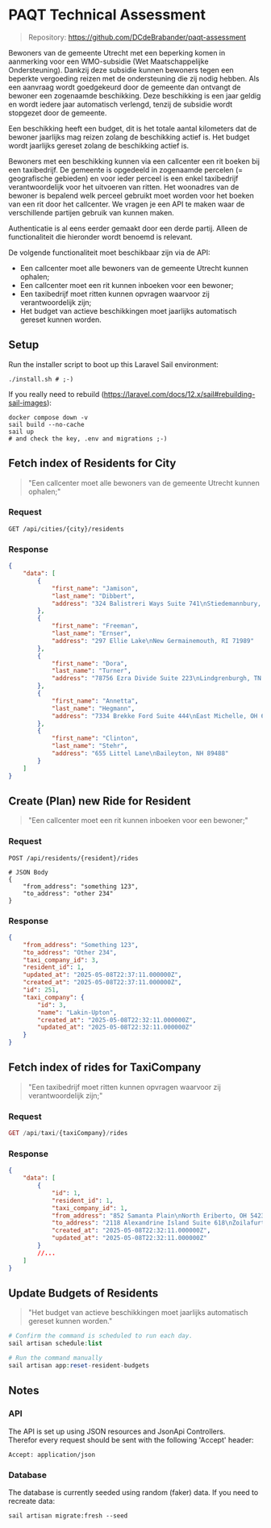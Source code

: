 # PAQT Technical Assessment

> Repository: https://github.com/DCdeBrabander/paqt-assessment

Bewoners van de gemeente Utrecht met een beperking komen in aanmerking voor een WMO-subsidie
(Wet Maatschappelijke Ondersteuning). Dankzij deze subsidie kunnen bewoners tegen een beperkte
vergoeding reizen met de ondersteuning die zij nodig hebben. Als een aanvraag wordt goedgekeurd door
de gemeente dan ontvangt de bewoner een zogenaamde beschikking. Deze beschikking is een jaar
geldig en wordt iedere jaar automatisch verlengd, tenzij de subsidie wordt stopgezet door de gemeente.

Een beschikking heeft een budget, dit is het totale aantal kilometers dat de bewoner jaarlijks mag
reizen zolang de beschikking actief is. Het budget wordt jaarlijks gereset zolang de beschikking actief
is.

Bewoners met een beschikking kunnen via een callcenter een rit boeken bij een taxibedrijf. De
gemeente is opgedeeld in zogenaamde percelen (= geografische gebieden) en voor ieder perceel is een
enkel taxibedrijf verantwoordelijk voor het uitvoeren van ritten. Het woonadres van de bewoner is
bepalend welk perceel gebruikt moet worden voor het boeken van een rit door het callcenter. We vragen
je een API te maken waar de verschillende partijen gebruik van kunnen maken.

Authenticatie is al eens eerder gemaakt door een derde partij. Alleen de functionaliteit die hieronder
wordt benoemd is relevant.

De volgende functionaliteit moet beschikbaar zijn via de API:
- Een callcenter moet alle bewoners van de gemeente Utrecht kunnen ophalen;
- Een callcenter moet een rit kunnen inboeken voor een bewoner;
- Een taxibedrijf moet ritten kunnen opvragen waarvoor zij verantwoordelijk zijn;
- Het budget van actieve beschikkingen moet jaarlijks automatisch gereset kunnen worden.


## Setup
Run the installer script to boot up this Laravel Sail environment:
```shell
./install.sh # ;-)
```
 If you really need to rebuild (https://laravel.com/docs/12.x/sail#rebuilding-sail-images):
```shell
docker compose down -v
sail build --no-cache
sail up
# and check the key, .env and migrations ;-)
```


## Fetch index of Residents for City
> "Een callcenter moet alle bewoners van de gemeente Utrecht kunnen ophalen;"
### Request
```http request
GET /api/cities/{city}/residents
```
### Response
```json
{
    "data": [
        {
            "first_name": "Jamison",
            "last_name": "Dibbert",
            "address": "324 Balistreri Ways Suite 741\nStiedemannbury, MA 10324"
        },
        {
            "first_name": "Freeman",
            "last_name": "Ernser",
            "address": "297 Ellie Lake\nNew Germainemouth, RI 71989"
        },
        {
            "first_name": "Dora",
            "last_name": "Turner",
            "address": "78756 Ezra Divide Suite 223\nLindgrenburgh, TN 24512-0440"
        },
        {
            "first_name": "Annetta",
            "last_name": "Hegmann",
            "address": "7334 Brekke Ford Suite 444\nEast Michelle, OH 63787-3030"
        },
        {
            "first_name": "Clinton",
            "last_name": "Stehr",
            "address": "655 Littel Lane\nBaileyton, NH 89488"
        }
    ]
}
```

## Create (Plan) new Ride for Resident
> "Een callcenter moet een rit kunnen inboeken voor een bewoner;"
### Request 
```http request
POST /api/residents/{resident}/rides

# JSON Body
{
    "from_address": "something 123",
    "to_address": "other 234"
}
```
### Response
```json
{
    "from_address": "Something 123",
    "to_address": "Other 234",
    "taxi_company_id": 3,
    "resident_id": 1,
    "updated_at": "2025-05-08T22:37:11.000000Z",
    "created_at": "2025-05-08T22:37:11.000000Z",
    "id": 251,
    "taxi_company": {
        "id": 3,
        "name": "Lakin-Upton",
        "created_at": "2025-05-08T22:32:11.000000Z",
        "updated_at": "2025-05-08T22:32:11.000000Z"
    }
}
```

## Fetch index of rides for TaxiCompany
> "Een taxibedrijf moet ritten kunnen opvragen waarvoor zij verantwoordelijk zijn;"
### Request
```php
GET /api/taxi/{taxiCompany}/rides
```
### Response
```json
{
    "data": [
        {
            "id": 1,
            "resident_id": 1,
            "taxi_company_id": 1,
            "from_address": "852 Samanta Plain\nNorth Eriberto, OH 54231-6775",
            "to_address": "2118 Alexandrine Island Suite 618\nZoilafurt, MS 99485",
            "created_at": "2025-05-08T22:32:11.000000Z",
            "updated_at": "2025-05-08T22:32:11.000000Z"
        }
        //...
    ]
}
```


## Update Budgets of Residents
> "Het budget van actieve beschikkingen moet jaarlijks automatisch gereset kunnen worden."

```php
# Confirm the command is scheduled to run each day.
sail artisan schedule:list

# Run the command manually
sail artisan app:reset-resident-budgets

```

## Notes
### API
The API is set up using JSON resources and JsonApi Controllers.  
Therefor every request should be sent with the following 'Accept' header:
```
Accept: application/json
```

### Database
The database is currently seeded using random (faker) data. If you need to recreate data:
```
sail artisan migrate:fresh --seed 
```
